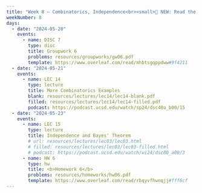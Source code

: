 ```yaml
---
title: "Week 8 – Combinatorics, Independence<br><small>📘 NEW: Read the note on <a href='conditional-independence'>conditional independence</a>.</small>"
weekNumber: 8
days:
  - date: "2024-05-20"
    events:
      - name: DISC 7
        type: disc
        title: Groupwork 6
        problems: resources/groupworks/gw06.pdf
        template: https://www.overleaf.com/read/mhbtsgqppdww#9f4211
  - date: "2024-05-21"
    events:
      - name: LEC 14
        type: lecture
        title: More Combinatorics Examples
        blank: resources/lectures/lec14/lec14-blank.pdf
        filled: resources/lectures/lec14/lec14-filled.pdf
        podcast: https://podcast.ucsd.edu/watch/sp24/dsc40a_b00/15
  - date: "2024-05-23"
    events:
      - name: LEC 15
        type: lecture
        title: Independence and Bayes' Theorem
        # url: resources/lectures/lec03/lec03.html
        # filled: resources/lectures/lec03/lec03-filled.html
        # podcast: https://podcast.ucsd.edu/watch/wi24/dsc80_a00/3
      - name: HW 6
        type: hw
        title: <b>Homework 6</b>
        problems: resources/homeworks/hw06.pdf
        template: https://www.overleaf.com/read/rbqyvfhwnqjj#fff6cf
---
```


